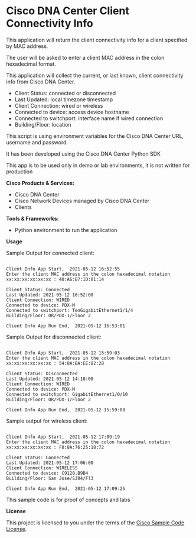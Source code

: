 
# Cisco DNA Center Client Connectivity Info


This application will return the client connectivity info for a client specified by MAC address.

The user will be asked to enter a client MAC address in the colon hexadecimal format.

This application will collect the current, or last known, client connectivity info from Cisco DNA Center.
 - Client Status: connected or disconnected
 - Last Updated: local timezone timestamp
 - Client Connection: wired or wireless
 - Connected to device: access device hostname
 - Connected to switchport: interface name if wired connection
 - Building/Floor: location

This script is using environment variables for the Cisco DNA Center URL, username and password.

It has been developed using the Cisco DNA Center Python SDK
 
This app is to be used only in demo or lab environments, it is not written for production


**Cisco Products & Services:**

- Cisco DNA Center
- Cisco Network Devices managed by Cisco DNA Center
- Clients

**Tools & Frameworks:**

- Python environment to run the application

**Usage**

Sample Output for connected client:

~~~

Client Info App Start,  2021-05-12 16:52:55
Enter the client MAC address in the colon hexadecimal notation xx:xx:xx:xx:xx:xx : 40:A6:B7:1D:81:14

Client Status: Connected
Last Updated: 2021-05-12 16:52:00
Client Connection: WIRED
Connected to device: PDX-M
Connected to switchport: TenGigabitEthernet1/1/4
Building/Floor: OR/PDX-1/Floor 2

Client Info App Run End,  2021-05-12 16:53:01

~~~

Sample Output for disconnected client:

~~~

Client Info App Start,  2021-05-12 15:59:03
Enter the client MAC address in the colon hexadecimal notation xx:xx:xx:xx:xx:xx : 54:8A:BA:EE:82:28

Client Status: Disconnected
Last Updated: 2021-05-12 14:18:00
Client Connection: WIRED
Connected to device: PDX-M
Connected to switchport: GigabitEthernet1/0/10
Building/Floor: OR/PDX-1/Floor 2

Client Info App Run End,  2021-05-12 15:59:08

~~~

Sample output for wireless client:

~~~

Client Info App Start,  2021-05-12 17:09:19
Enter the client MAC address in the colon hexadecimal notation xx:xx:xx:xx:xx:xx : F0:8A:76:25:18:72

Client Status: Connected
Last Updated: 2021-05-12 17:06:00
Client Connection: WIRELESS
Connected to device: C9120.B9B4
Building/Floor: San Jose/SJ04/Fl3

Client Info App Run End,  2021-05-12 17:09:25

~~~

This sample code is for proof of concepts and labs

**License**

This project is licensed to you under the terms of the [Cisco Sample Code License](./LICENSE).


